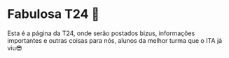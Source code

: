 # Fabulosa T24 🦄

Esta é a página da T24, onde serão postados bizus, informações importantes e outras coisas para nós, alunos da melhor turma que o ITA já viu😎

